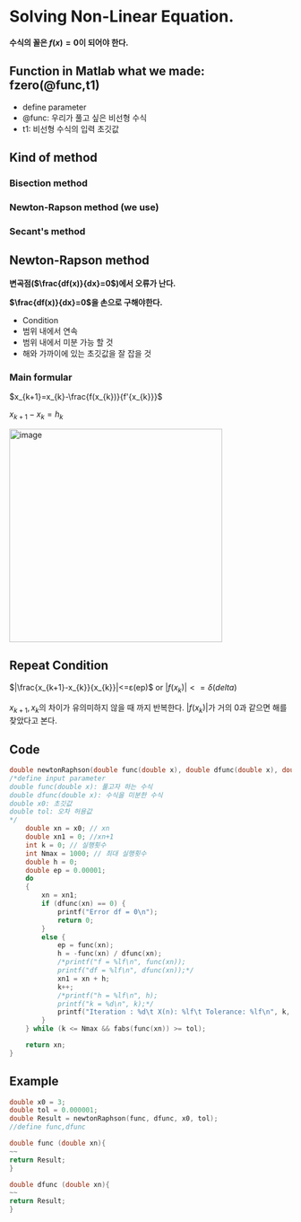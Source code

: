# Solving Non-Linear Equation. 
 **수식의 꼴은 $f(x)=0$이 되어야 한다.**
 ## Function in Matlab what we made: fzero(@func,t1)
   - define parameter
   - @func: 우리가 풀고 싶은 비선형 수식
   - t1: 비선형 수식의 입력 초깃값
## Kind of method 
 ### Bisection method
 ### Newton-Rapson method (we use)
 ### Secant's method

## Newton-Rapson method
**변곡점($\frac{df(x)}{dx}=0$)에서 오류가 난다.**

**$\frac{df(x)}{dx}=0$을 손으로 구해야한다.**
- Condition
-   범위 내에서 연속
-   범위 내에서 미분 가능 할 것
-   해와 가까이에 있는 초깃값을 잘 잡을 것

### Main formular
$x_{k+1}=x_{k}-\frac{f(x_{k})}{f'{x_{k}}}$

$x_{k+1}-x_{k}=h_{k}$

<img width="380" alt="image" src="https://github.com/LeeGeonWoo2964/NumericalProgramming_21900489/assets/145029302/1d64586f-2288-44d9-947b-840aa9c43b06">

## Repeat Condition
$|\frac{x_{k+1}-x_{k}}{x_{k}}|<=ε(ep)$ or $|f(x_{k})|<=δ(delta)$

$x_{k+1},x_{k}$의 차이가 유의미하지 않을 때 까지 반복한다.
$|f(x_{k})|$가 거의 0과 같으면 해를 찾았다고 본다. 

## Code
```c
double newtonRaphson(double func(double x), double dfunc(double x), double x0, double tol) {
/*define input parameter
double func(double x): 풀고자 하는 수식
double dfunc(double x): 수식을 미분한 수식
double x0: 초깃값
double tol: 오차 허용값
*/
	double xn = x0; // xn
	double xn1 = 0; //xn+1
	int k = 0; // 실행횟수
	int Nmax = 1000; // 최대 실행횟수
	double h = 0;
	double ep = 0.00001;
	do
	{
		xn = xn1;
		if (dfunc(xn) == 0) {
			printf("Error df = 0\n");
			return 0;
		}
		else {
			ep = func(xn);
			h = -func(xn) / dfunc(xn);
			/*printf("f = %lf\n", func(xn));
			printf("df = %lf\n", dfunc(xn));*/
			xn1 = xn + h;
			k++;
			/*printf("h = %lf\n", h);
			printf("k = %d\n", k);*/
			printf("Iteration : %d\t X(n): %lf\t Tolerance: %lf\n", k, xn, func(xn));
		}
	} while (k <= Nmax && fabs(func(xn)) >= tol);

	return xn;
}
```

## Example 
```C
double x0 = 3;
double tol = 0.000001;
double Result = newtonRaphson(func, dfunc, x0, tol);
//define func,dfunc

double func (double xn){
~~
return Result;
}

double dfunc (double xn){
~~
return Result;
}

```


 
